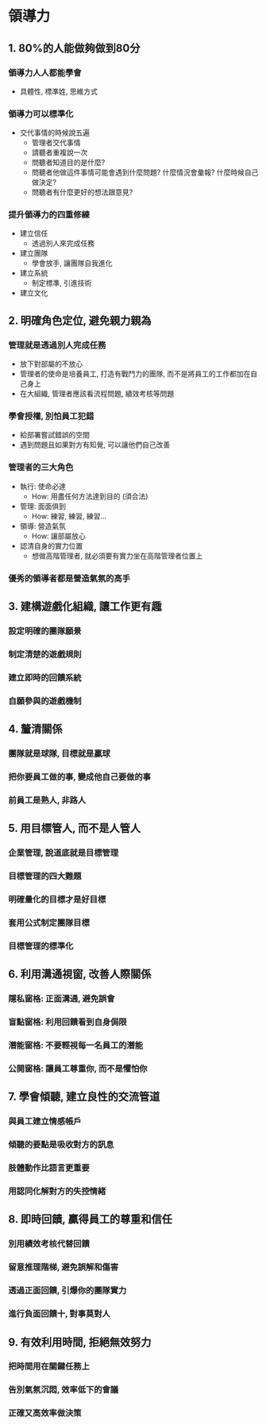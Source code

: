 # 領導力
## 1. 80%的人能做夠做到80分
### 領導力人人都能學會
- 具體性, 標準姓, 思維方式
### 領導力可以標準化
- 交代事情的時候說五遍
  - 管理者交代事情
  - 請聽者重複說一次
  - 問聽者知道目的是什麼?
  - 問聽者他做這件事情可能會遇到什麼問題? 什麼情況會彙報? 什麼時候自己做決定?
  - 問聽者有什麼更好的想法跟意見?
### 提升領導力的四重修練
- 建立信任
  - 透過別人來完成任務
- 建立團隊
  - 學會放手, 讓團隊自我進化
- 建立系統
  - 制定標準, 引進技術
- 建立文化


## 2. 明確角色定位, 避免親力親為
### 管理就是透過別人完成任務
- 放下對部屬的不放心
- 管理者的使命是培養員工, 打造有戰鬥力的團隊, 而不是將員工的工作都加在自己身上
- 在大組織, 管理者應該看流程問題, 績效考核等問題
### 學會授權, 別怕員工犯錯
- 給部署嘗試錯誤的空間
- 遇到問題且如果對方有知覺, 可以讓他們自己改善
### 管理者的三大角色
- 執行: 使命必達
  - How: 用盡任何方法達到目的 (須合法)
- 管理: 面面俱到
  - How: 練習, 練習, 練習...
- 領導: 營造氣氛
  - How: 讓部屬放心
- 認清自身的實力位置
  - 想做高階管理者, 就必須要有實力坐在高階管理者位置上
### 優秀的領導者都是營造氣氛的高手

## 3. 建構遊戲化組織, 讓工作更有趣
### 設定明確的團隊願景
### 制定清楚的遊戲規則
### 建立即時的回饋系統
### 自願參與的遊戲機制

## 4. 釐清關係
### 團隊就是球隊, 目標就是贏球
### 把你要員工做的事, 變成他自己要做的事
### 前員工是熟人, 非路人

## 5. 用目標管人, 而不是人管人
### 企業管理, 說道底就是目標管理
### 目標管理的四大難題
### 明確量化的目標才是好目標
### 套用公式制定團隊目標
### 目標管理的標準化

## 6. 利用溝通視窗, 改善人際關係
### 隱私窗格: 正面溝通, 避免誤會
### 盲點窗格: 利用回饋看到自身侷限
### 潛能窗格: 不要輕視每一名員工的潛能
### 公開窗格: 讓員工尊重你, 而不是懼怕你

## 7. 學會傾聽, 建立良性的交流管道
### 與員工建立情感帳戶
### 傾聽的要點是吸收對方的訊息
### 肢體動作比語言更重要
### 用認同化解對方的失控情緒

## 8. 即時回饋, 贏得員工的尊重和信任
### 別用績效考核代替回饋
### 留意推理階梯, 避免誤解和傷害
### 透過正面回饋, 引爆你的團隊實力
### 進行負面回饋十, 對事莫對人

## 9. 有效利用時間, 拒絕無效努力
### 把時間用在關鍵任務上
### 告別氣氛沉悶, 效率低下的會議
### 正確又高效率做決策
